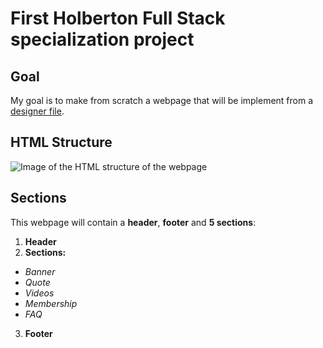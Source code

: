 # First Holberton Full Stack specialization project

## Goal
My goal is to make from scratch a webpage that will be implement from a [designer file](https://www.figma.com/file/XrEAsu1vQj5fhVaNG38d2W/Homepage?type=design&node-id=0-1&mode=design). 

## HTML Structure
![Image of the HTML structure of the webpage](![image](https://github.com/Agent-Ken/holbertonschool-web-development/assets/128805216/4e45847b-4a32-44f4-8eda-5dac46b39c68))

## Sections
This webpage will contain a **header**, **footer** and **5 sections**:

1. **Header**
2. **Sections:**
  - *Banner*
  - *Quote*
  - *Videos*
  - *Membership*
  - *FAQ*
3. **Footer**
